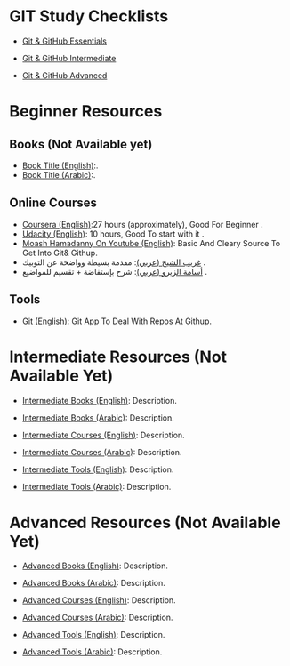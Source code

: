 
# GIT Study Checklists

- [Git & GitHub Essentials](Git%20%26%20GitHub%20Essentials.md)

- [Git & GitHub Intermediate](Git%20%26%20GitHub%20Intermediate.md)

- [Git & GitHub Advanced](Git%20%26%20GitHub%20Advanced.md)


# Beginner Resources

## Books (Not Available yet)
- [Book Title (English)](link):.
- [Book Title (Arabic)](link):.

## Online Courses
- [Coursera (English)](https://www.coursera.org/learn/introduction-git-github#about):27 hours (approximately), Good For Beginner .
- [Udacity (English)](https://www.udacity.com/course/version-control-with-git--ud123): 10 hours, Good To start with it .
- [Moash Hamadanny On Youtube (English)](https://www.youtube.com/watch?v=8JJ101D3knE&list=PLTjRvDozrdlxCs_3gaqd120LcGxmfe8rG&index=6): Basic And Cleary Source To Get Into Git& Githup.
- [غريب الشيخ  (عربي)](https://www.youtube.com/watch?v=fDkR0TDR9dI): مقدمة بسيطة وواضحة عن التوبيك .
- [أسامة الزيرو (عربي)](https://www.youtube.com/playlist?list=PLDoPjvoNmBAw4eOj58MZPakHjaO3frVMF): شرح بإستفاضة + تقسيم للمواضيع .
  
## Tools
- [Git (English)](https://git-scm.com/downloads): Git App To Deal With Repos At Githup.

# Intermediate Resources (Not Available Yet)

- [Intermediate Books (English)](link): Description.
- [Intermediate Books (Arabic)](link): Description.

- [Intermediate Courses (English)](link): Description.
- [Intermediate Courses (Arabic)](link): Description.

- [Intermediate Tools (English)](link): Description.
- [Intermediate Tools (Arabic)](link): Description.

# Advanced Resources (Not Available Yet)

- [Advanced Books (English)](link): Description.
- [Advanced Books (Arabic)](link): Description.

- [Advanced Courses (English)](link): Description.
- [Advanced Courses (Arabic)](link): Description.

- [Advanced Tools (English)](link): Description.
- [Advanced Tools (Arabic)](link): Description.
